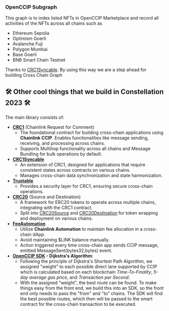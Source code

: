 ### OpenCCIP Subgraph

This graph is to index listed NFTs in OpenCCIP Marketplace and record all activities of the NFTs across all chains such as

- Ethereum Sepolia
- Optimism Goerli
- Avalanche Fuji
- Polygon Mumbai
- Base Goerli
- BNB Smart Chain Testnet

Thanks to [CRC1Syncable](https://github.com/Nava-Labs/openccip-contracts/tree/dev#crc1syncable). By using this way we are a step ahead for building Cross Chain Graph

## 🛠️ Other cool things that we build in Constellation 2023 🛠️

The main library consists of:

- **[CRC1](https://github.com/Nava-Labs/openccip-contracts/blob/dev/src/ccip/CRC1/CRC1.sol)** (Chainlink Request for Comment)
  - The foundational contract for building cross-chain applications using **Chainlink CCIP**. Enables functionalities like message sending, receiving, and processing across chains.
  - Supports Multihop functionality across all chains and Message Bundling for bulk operations by default.
- **[CRC1Syncable](https://github.com/Nava-Labs/openccip-contracts/blob/dev/src/ccip/CRC1/extensions/CRC1Syncable.sol)**
  - An extension of CRC1, designed for applications that require consistent states across contracts on various chains.
  - Manages cross-chain data synchronization and state harmonization.
- **[Trustable](https://github.com/Nava-Labs/openccip-contracts/blob/dev/src/ccip/CRC1/Trustable.sol)**
  - Provides a security layer for CRC1, ensuring secure cross-chain operations.
- **[CRC20](https://github.com/Nava-Labs/openccip-contracts/tree/dev/src/ccip/CRC20)** (Source and Destination)
  - A framework for ERC20 tokens to operate across multiple chains, integrating with the CRC1 contract.
  - Split into [CRC20Source](https://github.com/Nava-Labs/openccip-contracts/blob/dev/src/ccip/CRC20/CRC20Source.sol) and [CRC20Destination](https://github.com/Nava-Labs/openccip-contracts/blob/dev/src/ccip/CRC20/CRC20Destination.sol) for token wrapping and deployment on various chains.
- **[FeeAutomation](https://github.com/Nava-Labs/openccip-contracts/blob/dev/src/ccip/CRC1/utils/FeeAutomation.sol)**
  - Utilize **Chainlink Automation** to maintain fee allocation in a cross-chain dApp.
  - Avoid maintaining $LINK balance manually.
  - Action triggered every time cross-chain app sends CCIP message, emitted MessageSent(bytes32,bytes) event.
- **[OpenCCIP SDK](https://github.com/Nava-Labs/openccip-sdk) - Dijkstra's Algorithm**:
  - Following the principle of Dijkstra's Shortest Path Algorithm, we assigned "weight" to each possible direct lane supported by CCIP which is calculated based on each blockchain _Time-To-Finality_, _5-day average gas price_, and _Transaction per Second_.
  - With the assigned "weight", the best route can be found. To make things easy from the front end, we build this into an SDK, so the front end only needs to pass the "from" and "to" chains. The SDK will find the best possible routes, which then will be passed to the smart contract for the cross-chain transaction to be executed.
